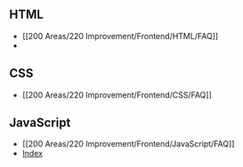 ## HTML
- [[200 Areas/220 Improvement/Frontend/HTML/FAQ]]
- 
## CSS
- [[200 Areas/220 Improvement/Frontend/CSS/FAQ]]



## JavaScript
- [[200 Areas/220 Improvement/Frontend/JavaScript/FAQ]]
- [Index](obsidian://open?vault=Dandamaev&file=200%20Areas%2F220%20Improvement%2FFrontend%2FJavaScript%2FIndex)

